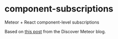 # component-subscriptions
Meteor + React component-level subscriptions

Based on [this post](https://www.discovermeteor.com/blog/template-level-subscriptions/) from the Discover Meteor blog.
